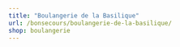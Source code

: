 ```yaml
---
title: "Boulangerie de la Basilique"
url: /bonsecours/boulangerie-de-la-basilique/
shop: boulangerie
---
```

